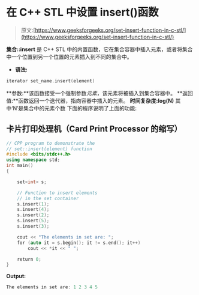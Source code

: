 # 在 C++ STL 中设置 insert()函数

> 原文:[https://www.geeksforgeeks.org/set-insert-function-in-c-stl/](https://www.geeksforgeeks.org/set-insert-function-in-c-stl/)

**集合::insert** 是 C++ STL 中的内置函数，它在集合容器中插入元素，或者将集合中一个位置到另一个位置的元素插入到不同的集合中。

*   **语法:**

```cpp
iterator set_name.insert(element)
```

**参数:**该函数接受一个强制参数*元素*，该元素将被插入到集合容器中。
**返回值:**函数返回一个迭代器，指向容器中插入的元素。
**时间复杂度:log(N)** 其中‘N’是集合中的元素个数
下面的程序说明了上面的功能:

## 卡片打印处理机（Card Print Processor 的缩写）

```cpp
// CPP program to demonstrate the
// set::insert(element) function
#include <bits/stdc++.h>
using namespace std;
int main()
{

    set<int> s;

    // Function to insert elements
    // in the set container
    s.insert(1);
    s.insert(4);
    s.insert(2);
    s.insert(5);
    s.insert(3);

    cout << "The elements in set are: ";
    for (auto it = s.begin(); it != s.end(); it++)
        cout << *it << " ";

    return 0;
}
```

**Output:** 

```cpp
The elements in set are: 1 2 3 4 5
```